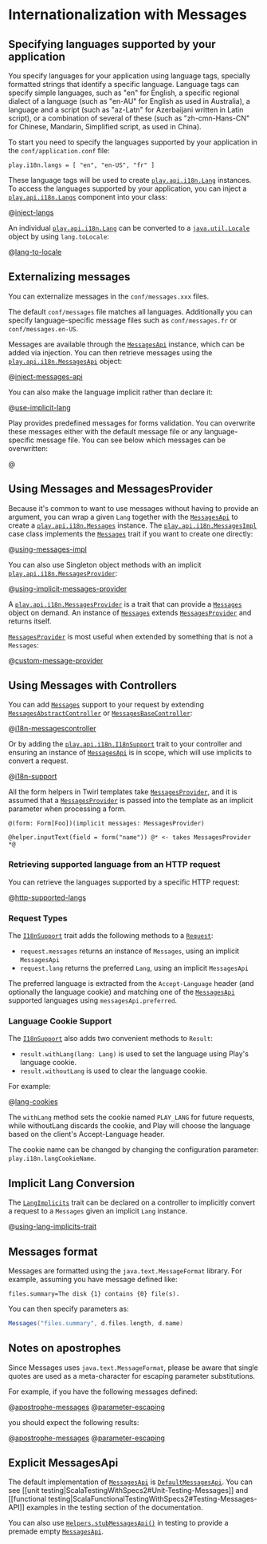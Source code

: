 <!--- Copyright (C) from 2022 The Play Framework Contributors <https://github.com/playframework>, 2011-2021 Lightbend Inc. <https://www.lightbend.com> -->

# Internationalization with Messages

## Specifying languages supported by your application

You specify languages for your application using language tags, specially formatted strings that identify a specific language. Language tags can specify simple languages, such as "en" for English, a specific regional dialect of a language (such as "en-AU" for English as used in Australia), a language and a script (such as "az-Latn" for Azerbaijani written in Latin script), or a combination of several of these (such as "zh-cmn-Hans-CN" for Chinese, Mandarin, Simplified script, as used in China).

To start you need to specify the languages supported by your application in the `conf/application.conf` file:

```
play.i18n.langs = [ "en", "en-US", "fr" ]
```

These language tags will be used to create [`play.api.i18n.Lang`](api/scala/play/api/i18n/Lang.html) instances. To access the languages supported by your application, you can inject a [`play.api.i18n.Langs`](api/scala/play/api/i18n/Langs.html) component into your class:

@[inject-langs](code/scalaguide/i18n/ScalaI18nService.scala)

An individual [`play.api.i18n.Lang`](api/scala/play/api/i18n/Lang.html) can be converted to a [`java.util.Locale`](https://docs.oracle.com/en/java/javase/11/docs/api/java.base/java/util/Locale.html) object by using `lang.toLocale`:

@[lang-to-locale](code/scalaguide/i18n/ScalaI18nService.scala)

## Externalizing messages

You can externalize messages in the `conf/messages.xxx` files.

The default `conf/messages` file matches all languages. Additionally you can specify language-specific message files such as `conf/messages.fr` or `conf/messages.en-US`.

Messages are available through the [`MessagesApi`](api/scala/play/api/i18n/MessagesApi.html) instance, which can be added via injection.  You can then retrieve messages using the [`play.api.i18n.MessagesApi`](api/scala/play/api/i18n/MessagesApi.html) object:

@[inject-messages-api](code/scalaguide/i18n/ScalaI18nService.scala)

You can also make the language implicit rather than declare it:

@[use-implicit-lang](code/scalaguide/i18n/ScalaI18nService.scala)

Play provides predefined messages for forms validation.  You can overwrite these messages either with the default message file or any language-specific message file. You can see below which messages can be overwritten:

@[](/confs/play/messages.default)

## Using Messages and MessagesProvider

Because it's common to want to use messages without having to provide an argument, you can wrap a given `Lang` together with the [`MessagesApi`](api/scala/play/api/i18n/MessagesApi.html) to create a [`play.api.i18n.Messages`](api/scala/play/api/i18n/MessagesImpl.html) instance.  The [`play.api.i18n.MessagesImpl`](api/scala/play/api/i18n/MessagesImpl.html) case class implements the [`Messages`](api/scala/play/api/i18n/Messages.html) trait if you want to create one directly:

@[using-messages-impl](code/scalaguide/i18n/ScalaI18nService.scala)

You can also use Singleton object methods with an implicit [`play.api.i18n.MessagesProvider`](api/scala/play/api/i18n/MessagesProvider.html):

@[using-implicit-messages-provider](code/scalaguide/i18n/ScalaI18nService.scala)

A [`play.api.i18n.MessagesProvider`](api/scala/play/api/i18n/MessagesProvider.html) is a trait that can provide a [`Messages`](api/scala/play/api/i18n/Messages.html) object on demand.  An instance of [`Messages`](api/scala/play/api/i18n/Messages.html) extends [`MessagesProvider`](api/scala/play/api/i18n/MessagesProvider.html) and returns itself.
  
[`MessagesProvider`](api/scala/play/api/i18n/MessagesProvider.html) is most useful when extended by something that is not a `Messages`:

@[custom-message-provider](code/scalaguide/i18n/ScalaI18nService.scala)

## Using Messages with Controllers

You can add [`Messages`](api/scala/play/api/i18n/Messages.html) support to your request by extending [`MessagesAbstractController`](api/scala/play/api/mvc/MessagesAbstractController.html) or [`MessagesBaseController`](api/scala/play/api/mvc/MessagesBaseController.html):
 
@[i18n-messagescontroller](code/ScalaI18N.scala)
 
Or by adding the [`play.api.i18n.I18nSupport`](api/scala/play/api/i18n/I18nSupport.html) trait to your controller and ensuring an instance of [`MessagesApi`](api/scala/play/api/i18n/MessagesApi.html) is in scope, which will use implicits to convert a request.

@[i18n-support](code/ScalaI18N.scala)

All the form helpers in Twirl templates take [`MessagesProvider`](api/scala/play/api/i18n/MessagesProvider.html), and it is assumed that a [`MessagesProvider`](api/scala/play/api/i18n/MessagesProvider.html) is passed into the template as an implicit parameter when processing a form.  

```twirl
@(form: Form[Foo])(implicit messages: MessagesProvider)

@helper.inputText(field = form("name")) @* <- takes MessagesProvider *@
```

### Retrieving supported language from an HTTP request

You can retrieve the languages supported by a specific HTTP request:

@[http-supported-langs](code/scalaguide/i18n/ScalaI18nService.scala)

### Request Types

The [`I18nSupport`](api/scala/play/api/i18n/I18nSupport.html) trait adds the following methods to a [`Request`](api/scala/play/api/mvc/Request.html):

* `request.messages` returns an instance of `Messages`, using an implicit `MessagesApi` 
* `request.lang` returns the preferred `Lang`, using an implicit `MessagesApi` 

The preferred language is extracted from the `Accept-Language` header (and optionally the language cookie) and matching one of the [`MessagesApi`](api/scala/play/api/i18n/MessagesApi.html) supported languages using `messagesApi.preferred`.

### Language Cookie Support

The [`I18nSupport`](api/scala/play/api/i18n/I18nSupport.html) also adds two convenient methods to `Result`:

* `result.withLang(lang: Lang)` is used to set the language using Play's language cookie. 
* `result.withoutLang` is used to clear the language cookie.

For example:

@[lang-cookies](code/scalaguide/i18n/ScalaI18nService.scala)

The `withLang` method sets the cookie named `PLAY_LANG` for future requests, while withoutLang discards the cookie, and Play will choose the language based on the client's Accept-Language header.

The cookie name can be changed by changing the configuration parameter: `play.i18n.langCookieName`.

## Implicit Lang Conversion

The [`LangImplicits`](api/scala/play/api/i18n/LangImplicits.html) trait can be declared on a controller to implicitly convert a request to a `Messages` given an implicit `Lang` instance.

@[using-lang-implicits-trait](code/scalaguide/i18n/ScalaI18nService.scala)

## Messages format

Messages are formatted using the `java.text.MessageFormat` library. For example, assuming you have message defined like:

```
files.summary=The disk {1} contains {0} file(s).
```

You can then specify parameters as:

```scala
Messages("files.summary", d.files.length, d.name)
```

## Notes on apostrophes

Since Messages uses `java.text.MessageFormat`, please be aware that single quotes are used as a meta-character for escaping parameter substitutions.

For example, if you have the following messages defined:

@[apostrophe-messages](code/scalaguide/i18n/messages)
@[parameter-escaping](code/scalaguide/i18n/messages)

you should expect the following results:

@[apostrophe-messages](code/ScalaI18N.scala)
@[parameter-escaping](code/ScalaI18N.scala)

## Explicit MessagesApi

The default implementation of [`MessagesApi`](api/scala/play/api/i18n/MessagesApi.html) is [`DefaultMessagesApi`](api/scala/play/api/i18n/DefaultMessagesApi.html).  You can see [[unit testing|ScalaTestingWithSpecs2#Unit-Testing-Messages]] and [[functional testing|ScalaFunctionalTestingWithSpecs2#Testing-Messages-API]] examples in the testing section of the documentation.

You can also use [`Helpers.stubMessagesApi()`](api/scala/play/api/test/Helpers$.html#stubMessagesApi\(messages:Map[String,Map[String,String]],langs:play.api.i18n.Langs,langCookieName:String,langCookieSecure:Boolean,langCookieHttpOnly:Boolean,langCookieSameSite:Option[play.api.mvc.Cookie.SameSite],httpConfiguration:play.api.http.HttpConfiguration,langCookieMaxAge:Option[Int]\):play.api.i18n.MessagesApi) in testing to provide a premade empty [`MessagesApi`](api/scala/play/api/i18n/MessagesApi.html).
